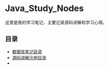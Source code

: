 # Java_Study_Nodes
这里是我的学习笔记，主要记录源码讲解和学习心得。
## 目录
- [数据库笔记目录](database/README.md)
- [源码讲解示例目录](src/example.md)
- 